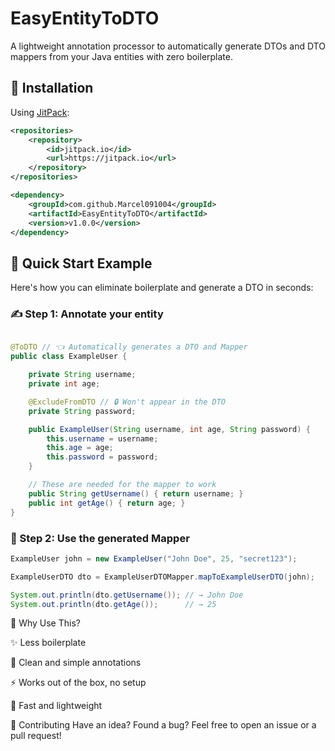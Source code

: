 # EasyEntityToDTO

A lightweight annotation processor to automatically generate DTOs and DTO mappers from your Java entities with zero boilerplate.

## 🔧 Installation

Using [JitPack](https://jitpack.io):

```xml
<repositories>
    <repository>
        <id>jitpack.io</id>
        <url>https://jitpack.io</url>
    </repository>
</repositories>

<dependency>
    <groupId>com.github.Marcel091004</groupId>
    <artifactId>EasyEntityToDTO</artifactId>
    <version>v1.0.0</version>
</dependency>
```

## 🚀 Quick Start Example

Here's how you can eliminate boilerplate and generate a DTO in seconds:

### ✍️ Step 1: Annotate your entity
```java

@ToDTO // 👈 Automatically generates a DTO and Mapper
public class ExampleUser {

    private String username;
    private int age;

    @ExcludeFromDTO // 🔒 Won't appear in the DTO
    private String password;

    public ExampleUser(String username, int age, String password) {
        this.username = username;
        this.age = age;
        this.password = password;
    }

    // These are needed for the mapper to work
    public String getUsername() { return username; }
    public int getAge() { return age; }
}
```

### 🔁 Step 2: Use the generated Mapper

```java
ExampleUser john = new ExampleUser("John Doe", 25, "secret123");

ExampleUserDTO dto = ExampleUserDTOMapper.mapToExampleUserDTO(john);

System.out.println(dto.getUsername()); // → John Doe
System.out.println(dto.getAge());      // → 25

```

💎 Why Use This?

✨ Less boilerplate

🧼 Clean and simple annotations

⚡ Works out of the box, no setup

🚀 Fast and lightweight


🙌 Contributing
Have an idea? Found a bug? Feel free to open an issue or a pull request!

